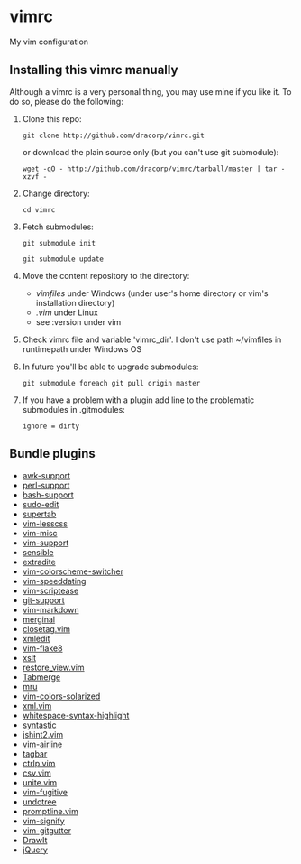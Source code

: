 vimrc
=====

My vim configuration

## Installing this vimrc manually

Although a vimrc is a very personal thing, you may use mine if you
like it.  To do so, please do the following:

1. Clone this repo:

    `git clone http://github.com/dracorp/vimrc.git`

    or download the plain source only (but you can't use git submodule):

    `wget -qO - http://github.com/dracorp/vimrc/tarball/master | tar -xzvf -`

3. Change directory:

    `cd vimrc`

4. Fetch submodules:

    `git submodule init`

    `git submodule update`

5. Move the content repository to the directory:

    * *vimfiles* under Windows (under user's home directory or vim's installation directory)
    * *.vim* under Linux
    * see :version under vim

6. Check vimrc file and variable 'vimrc_dir'. I don't use path ~/vimfiles in runtimepath under Windows OS

7. In future you'll be able to upgrade submodules:

    `git submodule foreach git pull origin master`

8. If you have a problem with a plugin add line to the  problematic submodules in .gitmodules:

    `ignore = dirty`

## Bundle plugins

* [awk-support](https://github.com/vim-scripts/awk-support.vim.git)
* [perl-support](https://github.com/vim-scripts/perl-support.vim.git)
* [bash-support](https://github.com/vim-scripts/bash-support.vim.git)
* [sudo-edit](https://github.com/vim-scripts/SudoEdit.vim.git)
* [supertab](https://github.com/vim-scripts/SuperTab--Van-Dewoestine.git)
* [vim-lesscss](https://github.com/vim-scripts/vim-lesscss)
* [vim-misc](https://github.com/vim-scripts/vim-misc.git)
* [vim-support](https://github.com/vim-scripts/Vim-Support.git)
* [sensible](https://github.com/vim-scripts/sensible.vim.git)
* [extradite](https://github.com/vim-scripts/extradite.vim.git)
* [vim-colorscheme-switcher](https://github.com/xolox/vim-colorscheme-switcher.git)
* [vim-speeddating](https://github.com/tpope/vim-speeddating.git)
* [vim-scriptease](https://github.com/tpope/vim-scriptease.git)
* [git-support](https://github.com/vim-scripts/Git-Support.git)
* [vim-markdown](https://github.com/plasticboy/vim-markdown.git)
* [merginal](https://github.com/vim-scripts/Merginal.git)
* [closetag.vim](https://github.com/vim-scripts/closetag.vim.git)
* [xmledit](https://github.com/vim-scripts/xmledit.git)
* [vim-flake8](https://github.com/nvie/vim-flake8.git)
* [xslt](https://github.com/vim-scripts/xslt.git)
* [restore_view.vim](https://github.com/vim-scripts/restore_view.vim.git)
* [Tabmerge](https://github.com/vim-scripts/Tabmerge.git)
* [mru](https://github.com/yegappan/mru.git)
* [vim-colors-solarized](https://github.com/altercation/vim-colors-solarized.git)
* [xml.vim](https://github.com/vim-scripts/xml.vim.git)
* [whitespace-syntax-highlight](https://github.com/vim-scripts/whitespace-syntax-highlight.git)
* [syntastic](https://github.com/scrooloose/syntastic.git)
* [jshint2.vim](https://github.com/Shutnik/jshint2.vim.git)
* [vim-airline](https://github.com/bling/vim-airline.git)
* [tagbar](https://github.com/majutsushi/tagbar.git)
* [ctrlp.vim](https://github.com/kien/ctrlp.vim.git)
* [csv.vim](https://github.com/chrisbra/csv.vim.git)
* [unite.vim](https://github.com/Shougo/unite.vim.git)
* [vim-fugitive](https://github.com/tpope/vim-fugitive.git)
* [undotree](https://github.com/mbbill/undotree.git)
* [promptline.vim](https://github.com/edkolev/promptline.vim.git)
* [vim-signify](https://github.com/mhinz/vim-signify.git)
* [vim-gitgutter](https://github.com/airblade/vim-gitgutter.git)
* [DrawIt](https://github.com/vim-scripts/DrawIt.git)
* [jQuery](https://github.com/vim-scripts/jQuery.git)
